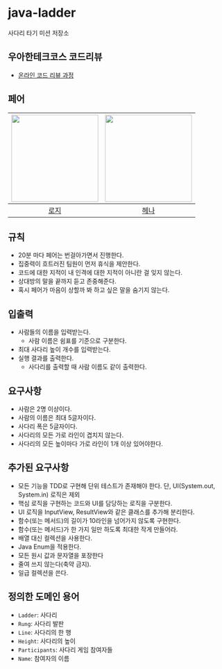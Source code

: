 # java-ladder

사다리 타기 미션 저장소

## 우아한테크코스 코드리뷰

- [온라인 코드 리뷰 과정](https://github.com/woowacourse/woowacourse-docs/blob/master/maincourse/README.md)

## 페어

| <img src="https://avatars.githubusercontent.com/u/61582017?v=4" alt="" width=200> | <img src="https://avatars.githubusercontent.com/u/82203978?v=4" alt="" width=200/> |
|:---------------------------------------------------------------------------------:|:----------------------------------------------------------------------------------:|
|                          [로지](https://github.com/kyY00n)                          |                         [헤나](https://github.com/hyena0608)                         | |

## 규칙

- 20분 마다 페어는 번걸아가면서 진행한다.
- 집중력이 흐트러진 팀원이 먼저 휴식을 제안한다.
- 코드에 대한 지적이 내 인격에 대한 지적이 아니란 걸 잊지 않는다.
- 상대방의 말을 끝까지 듣고 존중해준다.
- 혹시 페어가 마음이 상할까 봐 하고 싶은 말을 숨기지 않는다.

## 입출력

- 사람들의 이름을 입력받는다.
    - 사람 이름은 쉼표를 기준으로 구분한다.
- 최대 사다리 높이 개수를 입력받는다.
- 실행 결과를 출력한다.
    - 사다리를 출력할 때 사람 이름도 같이 출력한다.

## 요구사항

- 사람은 2명 이상이다.
- 사람의 이름은 최대 5글자이다.
- 사다리 폭은 5글자이다.
- 사다리의 모든 가로 라인이 겹치지 않는다.
- 사다리의 모든 높이마다 가로 라인이 1개 이상 있어야한다.

## 추가된 요구사항

- 모든 기능을 TDD로 구현해 단위 테스트가 존재해야 한다. 단, UI(System.out, System.in) 로직은 제외
- 핵심 로직을 구현하는 코드와 UI를 담당하는 로직을 구분한다.
- UI 로직을 InputView, ResultView와 같은 클래스를 추가해 분리한다.
- 함수(또는 메서드)의 길이가 10라인을 넘어가지 않도록 구현한다.
- 함수(또는 메서드)가 한 가지 일만 하도록 최대한 작게 만들어라.
- 배열 대신 컬렉션을 사용한다.
- Java Enum을 적용한다.
- 모든 원시 값과 문자열을 포장한다
- 줄여 쓰지 않는다(축약 금지).
- 일급 컬렉션을 쓴다.

## 정의한 도메인 용어
- `Ladder`: 사다리
- `Rung`: 사다리 발판
- `Line`: 사다리의 한 행
- `Height`: 사다리의 높이
- `Participants`: 사다리 게임 참여자들
- `Name`: 참여자의 이름

